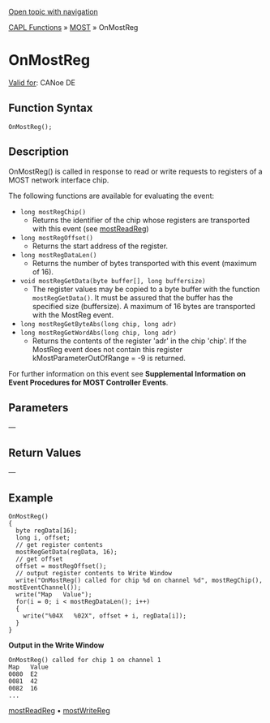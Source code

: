 [Open topic with navigation](../../../../../CANoeDEFamily.htm#Topics/CAPLFunctions/MOST/EventProcedures/CAPLfunctionOnMOSTReg.md)

[CAPL Functions](../../CAPLfunctions.md) » [MOST](../CAPLfunctionsMOSTOverview.md) » OnMostReg

# OnMostReg

[Valid for](../../../Shared/FeatureAvailability.md): CANoe DE

## Function Syntax

```plaintext
OnMostReg();
```

## Description

OnMostReg() is called in response to read or write requests to registers of a MOST network interface chip.

The following functions are available for evaluating the event:

- `long mostRegChip()`
  - Returns the identifier of the chip whose registers are transported with this event (see [mostReadReg](../Functions/CAPLfunctionMOSTReadReg.md))
- `long mostRegOffset()`
  - Returns the start address of the register.
- `long mostRegDataLen()`
  - Returns the number of bytes transported with this event (maximum of 16).
- `void mostRegGetData(byte buffer[], long buffersize)`
  - The register values may be copied to a byte buffer with the function `mostRegGetData()`. It must be assured that the buffer has the specified size (buffersize). A maximum of 16 bytes are transported with the MostReg event.
- `long mostRegGetByteAbs(long chip, long adr)`
- `long mostRegGetWordAbs(long chip, long adr)`
  - Returns the contents of the register 'adr' in the chip 'chip'. If the MostReg event does not contain this register kMostParameterOutOfRange = -9 is returned.

For further information on this event see **Supplemental Information on Event Procedures for MOST Controller Events**.

## Parameters

—

## Return Values

—

## Example

```plaintext
OnMostReg()
{
  byte regData[16];
  long i, offset;
  // get register contents
  mostRegGetData(regData, 16);
  // get offset
  offset = mostRegOffset();
  // output register contents to Write Window
  write("OnMostReg() called for chip %d on channel %d", mostRegChip(), mostEventChannel());
  write("Map   Value");
  for(i = 0; i < mostRegDataLen(); i++)
  {
    write("%04X   %02X", offset + i, regData[i]);
  }
}
```

**Output in the Write Window**

```plaintext
OnMostReg() called for chip 1 on channel 1
Map   Value
0080  E2
0081  42
0082  16
...
```

[mostReadReg](../Functions/CAPLfunctionMOSTReadReg.md) • [mostWriteReg](../Functions/CAPLfunctionMOSTWriteReg.md)
